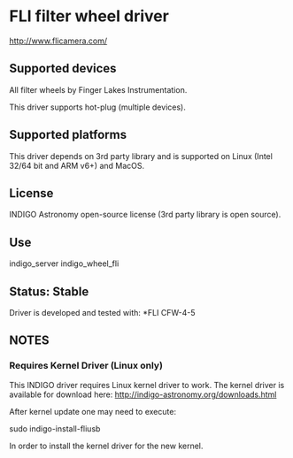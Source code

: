 # FLI filter wheel driver

http://www.flicamera.com/

## Supported devices

All filter wheels by Finger Lakes Instrumentation.

This driver supports hot-plug (multiple devices).

## Supported platforms

This driver depends on 3rd party library and is supported on Linux (Intel 32/64 bit and ARM v6+) and MacOS.

## License

INDIGO Astronomy open-source license (3rd party library is open source).

## Use

indigo_server indigo_wheel_fli

## Status: Stable

Driver is developed and tested with:
*FLI CFW-4-5

## NOTES
### Requires Kernel Driver (Linux only)
This INDIGO driver requires Linux kernel driver to work. The kernel driver is available for download here:
http://indigo-astronomy.org/downloads.html

After kernel update one may need to execute:

sudo indigo-install-fliusb

In order to install the kernel driver for the new kernel.
